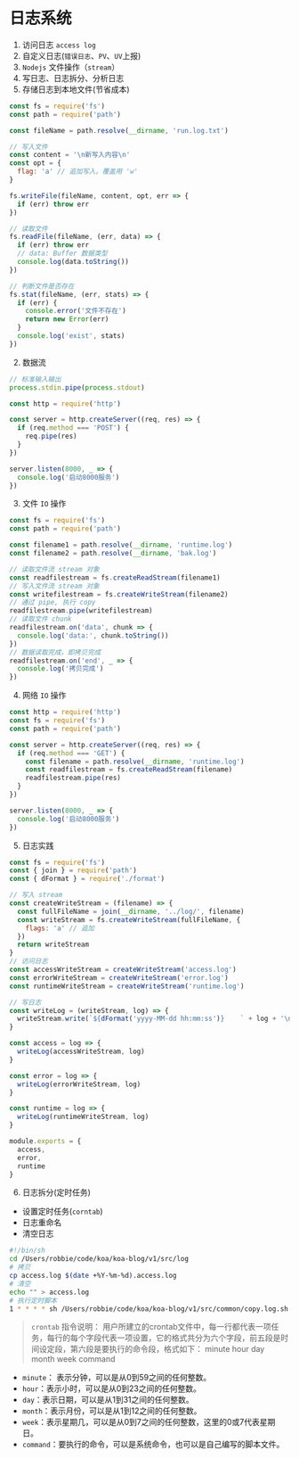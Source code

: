 # 日志系统

1. 访问日志 `access log`
2. 自定义日志(`错误日志`、`PV`、`UV`上报)
3. `Nodejs` 文件操作（`stream`）
4. 写日志、日志拆分、分析日志
5. 存储日志到本地文件(节省成本)

```js
const fs = require('fs')
const path = require('path')

const fileName = path.resolve(__dirname, 'run.log.txt')

// 写入文件
const content = '\n新写入内容\n'
const opt = {
  flag: 'a' // 追加写入。覆盖用 'w'
}

fs.writeFile(fileName, content, opt, err => {
  if (err) throw err
})

// 读取文件
fs.readFile(fileName, (err, data) => {
  if (err) throw err
  // data: Buffer 数据类型
  console.log(data.toString())
})

// 判断文件是否存在
fs.stat(fileName, (err, stats) => {
  if (err) {
    console.error('文件不存在')
    return new Error(err)
  }
  console.log('exist', stats)
})

```

2. 数据流

```js
// 标准输入输出
process.stdin.pipe(process.stdout)

const http = require('http')

const server = http.createServer((req, res) => {
  if (req.method === 'POST') {
    req.pipe(res)
  }
})

server.listen(8000, _ => {
  console.log('启动8000服务')
})

```

3. 文件 `IO` 操作

```js
const fs = require('fs')
const path = require('path')

const filename1 = path.resolve(__dirname, 'runtime.log')
const filename2 = path.resolve(__dirname, 'bak.log')

// 读取文件流 stream 对象
const readfilestream = fs.createReadStream(filename1)
// 写入文件流 stream 对象
const writefilestream = fs.createWriteStream(filename2)
// 通过 pipe, 执行 copy
readfilestream.pipe(writefilestream)
// 读取文件 chunk
readfilestream.on('data', chunk => {
  console.log('data:', chunk.toString())
})
// 数据读取完成，即拷贝完成
readfilestream.on('end', _ => {
  console.log('拷贝完成')
})

```

4. 网络 `IO` 操作

```js
const http = require('http')
const fs = require('fs')
const path = require('path')

const server = http.createServer((req, res) => {
  if (req.method === 'GET') {
    const filename = path.resolve(__dirname, 'runtime.log')
    const readfilestream = fs.createReadStream(filename)
    readfilestream.pipe(res)
  }
})

server.listen(8000, _ => {
  console.log('启动8000服务')
})

```

5. 日志实践

```js
const fs = require('fs')
const { join } = require('path')
const { dFormat } = require('./format')

// 写入 stream
const createWriteStream = (filename) => {
  const fullFileName = join(__dirname, '../log/', filename)
  const writeStream = fs.createWriteStream(fullFileName, {
    flags: 'a' // 追加
  })
  return writeStream
}
// 访问日志
const accessWriteStream = createWriteStream('access.log')
const errorWriteStream = createWriteStream('error.log')
const runtimeWriteStream = createWriteStream('runtime.log')

// 写日志
const writeLog = (writeStream, log) => {
  writeStream.write(`${dFormat('yyyy-MM-dd hh:mm:ss')}    ` + log + '\n') // 写入日志
}

const access = log => {
  writeLog(accessWriteStream, log)
}

const error = log => {
  writeLog(errorWriteStream, log)
}

const runtime = log => {
  writeLog(runtimeWriteStream, log)
}

module.exports = {
  access,
  error,
  runtime
}

```


6. 日志拆分(定时任务)

- 设置定时任务(`corntab`)
- 日志重命名
- 清空日志

```bash
#!/bin/sh
cd /Users/robbie/code/koa/koa-blog/v1/src/log
# 拷贝
cp access.log $(date +%Y-%m-%d).access.log
# 清空
echo "" > access.log
# 执行定时脚本
1 * * * * sh /Users/robbie/code/koa/koa-blog/v1/src/common/copy.log.sh
```
> `crontab` 指令说明：
用户所建立的crontab文件中，每一行都代表一项任务，每行的每个字段代表一项设置，它的格式共分为六个字段，前五段是时间设定段，第六段是要执行的命令段，格式如下：
minute   hour   day   month   week   command
- `minute`： 表示分钟，可以是从0到59之间的任何整数。
- `hour`：表示小时，可以是从0到23之间的任何整数。
- `day`：表示日期，可以是从1到31之间的任何整数。
- `month`：表示月份，可以是从1到12之间的任何整数。
- `week`：表示星期几，可以是从0到7之间的任何整数，这里的0或7代表星期日。
- `command`：要执行的命令，可以是系统命令，也可以是自己编写的脚本文件。

